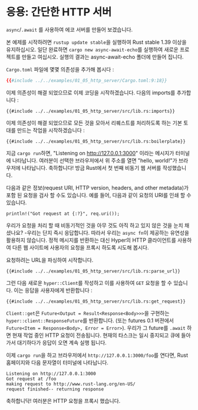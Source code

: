 # 응용: 간단한 HTTP 서버

`async`/`.await` 를 사용하여 에코 서버를 만들어 보겠습니다.

본 예제를 시작하려면 `rustup update stable`을 실행하여 Rust stable 1.39 이상을 유지하십시오. 일단 완료하면
`cargo new async-await-echo`를 실행하여 새로운 프로젝트를 만들고 여십시오.
실행의 결과는 async-await-echo 폴더에 만들어 집니다.

`Cargo.toml` 파일에 몇몇 의존성을 추가해 봅시다 :

```toml
{{#include ../../examples/01_05_http_server/Cargo.toml:9:18}}
```

이제 의존성이 해결 되었으므로 이제 코딩을 시작하겠습니다.
다음의 imports를 추가합니다 :

```rust,ignore
{{#include ../../examples/01_05_http_server/src/lib.rs:imports}}
```

이제 의존성이 해결 되었으므로 모든 것을 모아서 리퀘스트를 처리하도록 하는 기본 토대를 만드는 작업을 시작하겠습니다 :

```rust,ignore
{{#include ../../examples/01_05_http_server/src/lib.rs:boilerplate}}
```

지금 `cargo run`하면, "Listening on http://127.0.0.1:3000" 이라는 메시지가 터미널에 나타납니다.
여러분이 선택한 브라우저에서 위 주소를 열면 "hello, world!"가 브라우저에 나타납니다.
축하합니다! 방금 Rust에서 첫 번째 비동기 웹 서버를 작성했습니다.

다음과 같은 정보(request URI, HTTP version, headers, and other metadata)가 포함 된 요청을 검사 할 수도 있습니다.
예를 들어, 다음과 같이 요청의 URI를 인쇄 할 수 있습니다.

```rust,ignore
println!("Got request at {:?}", req.uri());
```

우리가 요청을 처리 할 때 비동기적인 것을 아무 것도 아직 하고 있지 않은 것을 눈치 채셨나요?
-우리는 단지 즉시 응답합니다.
따라서 우리는 `async fn`이 제공하는 유연성을 활용하지 않습니다.
정적 메시지를 반환하는 대신 Hyper의 HTTP 클라이언트를 사용하여 다른 웹 사이트에 사용자의 요청을 프록시 하도록 시도해 봅시다.

요청하려는 URL을 파싱하여 시작합니다.

```rust,ignore
{{#include ../../examples/01_05_http_server/src/lib.rs:parse_url}}
```

그런 다음 새로운 `hyper::Client`를 작성하고 이를 사용하여 `GET` 요청을 할 수 있습니다.
이는 응답을 사용자에게 반환합니다 :

```rust,ignore
{{#include ../../examples/01_05_http_server/src/lib.rs:get_request}}
```

`Client::get`은 `Future<Output = Result<Response<Body>>>`을 구현하는 `hyper::client::ResponseFuture`를 반환합니다.
(또는 futures 0.1 버젼에서 `Future<Item = Response<Body>, Error = Error>`).
우리가 그 future를 `.await` 하면 현재 작업 중인 HTTP 요청이 전송됩니다.
현재의 타스크는 일시 중지되고 큐에 들아가서 대기하다가 응답이 오면 계속 실행 됩니다.

이제 `cargo run`을 하고 브라우저에서 `http://127.0.0.1:3000/foo`를 연다면,
Rust 홈페이지와 다음 문자열이 터미널에 나타납니다.

```
Listening on http://127.0.0.1:3000
Got request at /foo
making request to http://www.rust-lang.org/en-US/
request finished-- returning response
```

축하합니닥! 여러분은 HTTP 요청을 프록시 했습니다.
